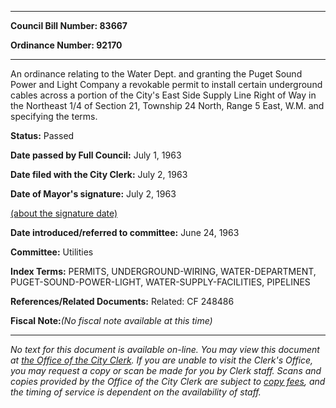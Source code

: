 

********

**Council Bill Number: 83667**
   
**Ordinance Number: 92170**
********

 An ordinance relating to the Water Dept. and granting the Puget Sound Power and Light Company a revokable permit to install certain underground cables across a portion of the City's East Side Supply Line Right of Way in the Northeast 1/4 of Section 21, Township 24 North, Range 5 East, W.M. and specifying the terms.

**Status:** Passed
   
**Date passed by Full Council:** July 1, 1963
   
**Date filed with the City Clerk:** July 2, 1963
   
**Date of Mayor's signature:** July 2, 1963
   
[(about the signature date)](/~public/approvaldate.htm)
   
   
   
**Date introduced/referred to committee:** June 24, 1963
   
**Committee:** Utilities
   
   
**Index Terms:** PERMITS, UNDERGROUND-WIRING, WATER-DEPARTMENT, PUGET-SOUND-POWER-LIGHT, WATER-SUPPLY-FACILITIES, PIPELINES

**References/Related Documents:** Related: CF 248486

**Fiscal Note:**_(No fiscal note available at this time)_
********

_No text for this document is available on-line. You may view this document at [the Office of the City Clerk](http://www.seattle.gov/leg/clerk/contactUs.htm). If you are unable to visit the Clerk's Office, you may request a copy or scan be made for you by Clerk staff. Scans and copies provided by the Office of the City Clerk are subject to [copy fees](http://clerk.seattle.gov/~public/clerkfees.htm), and the timing of service is dependent on the availability of staff._

